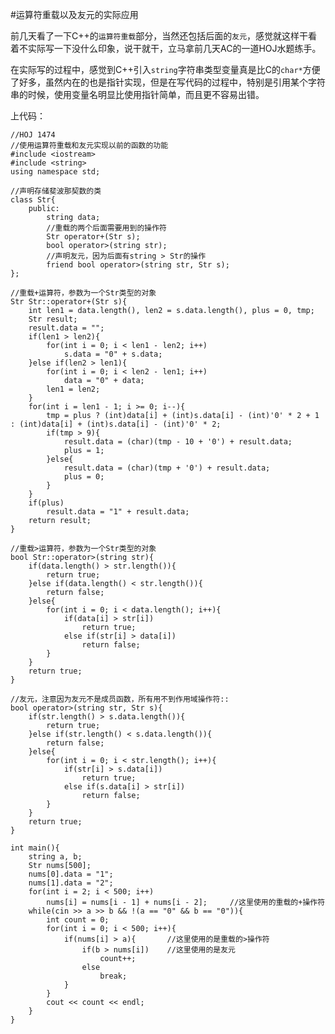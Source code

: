 #运算符重载以及友元的实际应用  

前几天看了一下C++的```运算符重载```部分，当然还包括后面的```友元```，感觉就这样干看着不实际写一下没什么印象，说干就干，立马拿前几天AC的一道HOJ水题练手。  

在实际写的过程中，感觉到C++引入```string```字符串类型变量真是比C的```char*```方便了好多，虽然内在的也是指针实现，但是在写代码的过程中，特别是引用某个字符串的时候，使用变量名明显比使用指针简单，而且更不容易出错。  

上代码：  

    //HOJ 1474
    //使用运算符重载和友元实现以前的函数的功能
    #include <iostream>
    #include <string>
    using namespace std;
    
    //声明存储斐波那契数的类
    class Str{
        public:
            string data;
            //重载的两个后面需要用到的操作符
            Str operator+(Str s);
            bool operator>(string str);
            //声明友元，因为后面有string > Str的操作
            friend bool operator>(string str, Str s);
    };

    //重载+运算符，参数为一个Str类型的对象
    Str Str::operator+(Str s){
        int len1 = data.length(), len2 = s.data.length(), plus = 0, tmp;
        Str result;
        result.data = "";
        if(len1 > len2){
            for(int i = 0; i < len1 - len2; i++)
                s.data = "0" + s.data;
        }else if(len2 > len1){
            for(int i = 0; i < len2 - len1; i++)
                data = "0" + data;
            len1 = len2;
        }
        for(int i = len1 - 1; i >= 0; i--){
            tmp = plus ? (int)data[i] + (int)s.data[i] - (int)'0' * 2 + 1 : (int)data[i] + (int)s.data[i] - (int)'0' * 2;
            if(tmp > 9){
                result.data = (char)(tmp - 10 + '0') + result.data;
                plus = 1;
            }else{
                result.data = (char)(tmp + '0') + result.data;
                plus = 0;
            }
        }
        if(plus)
            result.data = "1" + result.data;
        return result;
    }

    //重载>运算符，参数为一个Str类型的对象
    bool Str::operator>(string str){
        if(data.length() > str.length()){
            return true;
        }else if(data.length() < str.length()){
            return false;
        }else{
            for(int i = 0; i < data.length(); i++){
                if(data[i] > str[i])
                    return true;
                else if(str[i] > data[i])
                    return false;
            }
        }
        return true;
    }

    //友元，注意因为友元不是成员函数，所有用不到作用域操作符::
    bool operator>(string str, Str s){
        if(str.length() > s.data.length()){
            return true;
        }else if(str.length() < s.data.length()){
            return false;
        }else{
            for(int i = 0; i < str.length(); i++){
                if(str[i] > s.data[i])
                    return true;
                else if(s.data[i] > str[i])
                    return false;
            }
        }
        return true;
    }
    
    int main(){
        string a, b;
        Str nums[500];
        nums[0].data = "1";
        nums[1].data = "2";
        for(int i = 2; i < 500; i++)
            nums[i] = nums[i - 1] + nums[i - 2];     //这里使用的重载的+操作符
        while(cin >> a >> b && !(a == "0" && b == "0")){
            int count = 0;
            for(int i = 0; i < 500; i++){
                if(nums[i] > a){       //这里使用的是重载的>操作符
                    if(b > nums[i])    //这里使用的是友元
                        count++;
                    else
                        break;
                }
            }
            cout << count << endl;
        }
    }
